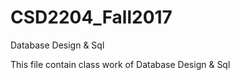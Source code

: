 # CSD2204_Fall2017
Database Design &amp; Sql

This file contain class work of Database Design & Sql
